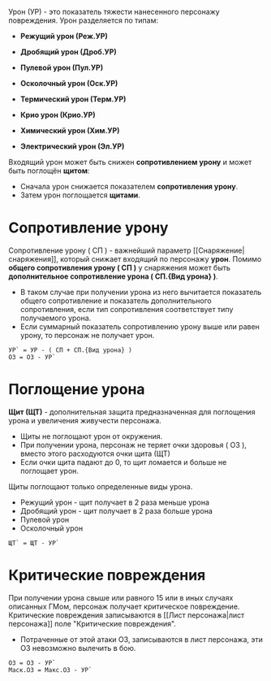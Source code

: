 Урон (УР) - это показатель тяжести нанесенного персонажу повреждения. Урон разделяется по типам:
- **Режущий урон (Реж.УР)** 
- **Дробящий урон (Дроб.УР)** 
- **Пулевой урон (Пул.УР)** 
- **Осколочный урон (Оск.УР)** 

- **Термический урон (Терм.УР)** 
- **Крио урон (Крио.УР)** 
- **Химический урон (Хим.УР)** 
- **Электрический урон (Эл.УР)**

Входящий урон может быть снижен **сопротивлением урону**  и может быть поглощён **щитом**:
- Сначала урон снижается показателем **сопротивления урону**.
- Затем урон поглощается **щитами**.

# Сопротивление урону

Сопротивление урону ( СП ) - важнейший параметр [[Снаряжение|снаряжения]], который 
снижает входящий по персонажу **урон**. Помимо **общего сопротивления урону ( СП )** у снаряжения может быть **дополнительное сопротивление урона ( СП.{Вид урона} )**.
- В таком случае при получении урона из него вычитается показатель общего сопротивление и показатель  дополнительного сопротивления, если тип сопротивления соответствует типу получаемого урона.
- Если суммарный показатель сопротивлению урону выше или равен урону, то персонаж не получает урон.


```
УР` = УР - ( СП + СП.{Вид урона} )
ОЗ = ОЗ - УР`
```


# Поглощение урона

**Щит (ЩТ)** - дополнительная защита предназначенная для поглощения урона и увеличения живучести персонажа. 
- Щиты не поглощают урон от окружения.
- При получении урона, персонаж не теряет очки здоровья ( ОЗ ), вместо этого расходуются очки щита (ЩТ)
- Если очки щита падают до 0, то щит ломается и больше не поглощает урон.

Щиты поглощают только определенные виды урона.
- Режущий урон - щит получает в 2 раза меньше урона
- Дробящий урон - щит получает в 2 раза больше урона
- Пулевой урон
- Осколочный урон

```
ЩТ` = ЩТ - УР`
```


# Критические повреждения

При получении урона свыше или равного 15 или в иных случаях описанных ГМом, персонаж получает критическое повреждение. Критические повреждения записываются в [[Лист персонажа|лист персонажа]] поле "Критические повреждения".

- Потраченные от этой атаки ОЗ, записываются в лист персонажа, эти ОЗ невозможно вылечить в бою.


```
ОЗ = ОЗ - УР`
Маск.ОЗ = Макс.ОЗ - УР`
```


